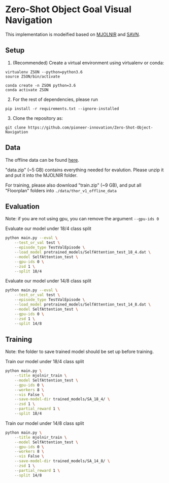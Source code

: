 # Zero-Shot Object Goal Visual Navigation

This implementation is modeified based on [MJOLNIR](https://github.com/cassieqiuyd/MJOLNIR) and [SAVN](https://github.com/allenai/savn).

## Setup

1. (Recommended) Create a virtual environment using virtualenv or conda:
```
virtualenv ZSON --python=python3.6
source ZSON/bin/activate
``` 
```
conda create -n ZSON python=3.6
conda activate ZSON
```

2. For the rest of dependencies, please run 
```
pip install -r requirements.txt --ignore-installed
```

3. Clone the repository as:
```
git clone https://github.com/pioneer-innovation/Zero-Shot-Object-Navigation
```

## Data

The offline data can be found [here](https://drive.google.com/drive/folders/1i6V_t6TqaTpUdUFpOJT3y3KraJjak-sa?usp=sharing).

"data.zip" (~5 GB) contains everything needed for evalution. Please unzip it and put it into the MJOLNIR folder.

For training, please also download "train.zip" (~9 GB), and put all "Floorplan" folders into `./data/thor_v1_offline_data`

## Evaluation

Note: if you are not using gpu, you can remove the argument `--gpu-ids 0`

Evaluate our model under 18/4 class split

```bash
python main.py --eval \
    --test_or_val test \
    --episode_type TestValEpisode \
    --load_model pretrained_models/SelfAttention_test_18_4.dat \
    --model SelfAttention_test \
    --gpu-ids 0 \
    --zsd 1 \
    --split 18/4
```

Evaluate our model under 14/8 class split

```bash
python main.py --eval \
    --test_or_val test \
    --episode_type TestValEpisode \
    --load_model pretrained_models/SelfAttention_test_14_8.dat \
    --model SelfAttention_test \
    --gpu-ids 0 \
    --zsd 1 \
    --split 14/8
```

## Training

Note: the folder to save trained model should be set up before training.

Train our model under 18/4 class split

```bash
python main.py \
    --title mjolnir_train \
    --model SelfAttention_test \
    --gpu-ids 0 \
    --workers 8 \
    --vis False \
    --save-model-dir trained_models/SA_18_4/ \
    --zsd 1 \
    --partial_reward 1 \
    --split 18/4
```

Train our model under 14/8 class split

```bash
python main.py \
    --title mjolnir_train \
    --model SelfAttention_test \
    --gpu-ids 0 \
    --workers 8 \
    --vis False \
    --save-model-dir trained_models/SA_14_8/ \
    --zsd 1 \
    --partial_reward 1 \
    --split 14/8
```

